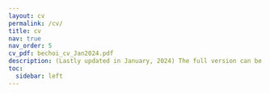 ```yaml
---
layout: cv
permalink: /cv/
title: cv
nav: true
nav_order: 5
cv_pdf: bechoi_cv_Jan2024.pdf
description: (Lastly updated in January, 2024) The full version can be found in pdf format at the right. 
toc:
  sidebar: left
---
```


